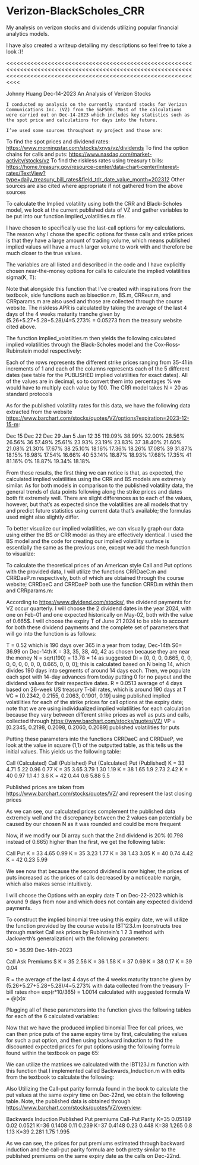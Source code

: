 # Verizon-BlackScholes_CRR
My analysis on verizon stocks and dividends utilizing popular financial analytics models.


I have also created a writeup detailing my descriptions so feel free to take a look :)!

<<<<<<<<<<<<<<<<<<<<<<<<<<<<<<<<<<<<<<<<<<<<<<<<<<<<<<<<<<<<<<<<<<<<<<<<<<<<<<<<<<<<<<<<<<<<<<<<<<<<<<<<<<<<<<<<<<<<<<<<<<<<<<<<<<<<<<<<<<<<<<<<<<<<<<<<<<<<<<<<<<<<<<

Johnny Huang
Dec-14-2023
An Analysis of Verizon Stocks

	I conducted my analysis on the currently standard stocks for Verizon Communications Inc. (VZ) from the S&P500. Most of the calculations were carried out on Dec-14-2023 which includes key statistics such as the spot price and calculations for days into the future.

	I’ve used some sources throughout my project and those are:
To find the spot prices and dividend rates: https://www.morningstar.com/stocks/xnys/vz/dividends
To find the option chains for calls and puts: https://www.nasdaq.com/market-activity/stocks/vz
To find the riskless rates using treasury t bills: https://home.treasury.gov/resource-center/data-chart-center/interest-rates/TextView?type=daily_treasury_bill_rates&field_tdr_date_value_month=202312
Other sources are also cited where appropriate if not gathered from the above sources

To calculate the Implied volatility using both the CRR and Black-Scholes model, we look at the current published data of VZ and gather variables to be put into our function Implied_volatilities.m file.

I have chosen to specifically use the last-call options for my calculations. The reason why I chose the specific options for these calls and strike prices is that they have a large amount of trading volume, which means published implied values will have a much larger volume to work with and therefore be much closer to the true values.

The variables are all listed and described in the code and I have explicitly chosen near-the-money options for calls to calculate the implied volatilities sigma(K, T): 


Note that alongside this function that I’ve created with inspirations from the textbook, side functions such as bisection.m, BS.m, CRReur.m, and CRRparams.m are also used and those are collected through the course website.
The riskless APR is calculated by taking the average of the last 4 days of the 4 weeks maturity tranche given by (5.26+5.27+5.28+5.28)/4=5.273% = 0.05273 from the treasury website cited above.


The function Implied_volatilties.m then yields the following calculated implied volatilities through the Black-Scholes model and the Cox-Ross-Rubinstein model respectively:

Each of the rows represents the different strike prices ranging from 35-41 in increments of 1 and each of the columns represents each of the 5 different dates (see table for the PUBLISHED implied volatilities for exact dates).
All of the values are in decimal, so to convert them into percentages % we would have to multiply each value by 100. 
The CRR model takes N = 20 as standard protocols

As for the published volatility rates for this data, we have the following data extracted from the website https://www.barchart.com/stocks/quotes/VZ/options?expiration=2023-12-15-m: 




Dec 15
Dec 22
Dec 29
Jan 5
Jan 12
35
119.09%
38.99%
32.00%
28.56%
26.56%
36
57.49%
25.61%
23.93%
23.19%
23.83%
37
38.40%
21.60%
21.08%
21.30%
17.67%
38
25.10%
18.16%
17.36%
18.26%
17.08%
39
31.87%
18.15%
16.98%
17.54%
16.66%
40
53.14%
18.87%
18.93%
17.68%
17.35%
41
81.16%
0%
18.87%
19.34%
18.18%


From these results, the first thing we can notice is that, as expected, the calculated implied volatilities using the CRR and BS models are extremely similar. As for both models in comparison to the published volatility data, the general trends of data points following along the strike prices and dates both fit extremely well. There are slight differences as to each of the values, however, but that’s as expected since the volatilities are all models that try and predict future statistics using current data that’s available; the formulas used might also slightly differ.

To better visualize our implied volatilities, we can visually graph our data using either the BS or CRR model as they are effectively identical. I used the BS model and the code for creating our implied volatility surface is essentially the same as the previous one, except we add the mesh function to visualize:


To calculate the theoretical prices of an American style Call and Put options with the provided data, I will utilize the functions CRRDaeC.m and CRRDaeP.m respectively, both of which are obtained through the course website; CRRDaeC and CRRDaeP both use the function CRRD.m within them and CRRparams.m:

According to https://www.dividend.com/stocks/, the dividend payments for VZ occur quarterly. I will choose the 2 dividend dates in the year 2024, with one on Feb-01 and one expected historically on May-02, both with the value of 0.665$. I will choose the expiry T of June 21 2024 to be able to account for both these dividend payments and the complete set of parameters that will go into the function is as follows:

T = 0.52 which is 190 days over 365 in a year from today, Dec-14th
S0= 36.99 on Dec-14th
K = 33, 35, 38, 40, 42 as chosen because they are near the money
N = sqrt(190) = 13.78 = 14 as suggested
Di = [0, 0, 0, 0.665, 0, 0, 0, 0, 0, 0, 0, 0, 0.665, 0, 0, 0]; this is calculated based on N being 14, which divides 190 days into segments of around 14 days each. Then, we populate each spot with 14-day advances from today putting 0 for no payout and the dividend values for their respective dates.
R = 0.0513 average of 4 days based on 26-week US treasury T-bill rates, which is around 190 days at T
VC = [0.2342, 0.2155, 0.2063, 0.1901, 0.19] using published implied volatilities for each of the strike prices for call options at the expiry date; note that we are using individualized implied volatilities for each calculation because they vary between different strike prices as well as puts and calls, collected through https://www.barchart.com/stocks/quotes/VZ/
VP = [0.2345, 0.2198, 0.2098, 0.2060, 0.2089] published volatilities for puts

Putting these parameters into the functions CRRDaeC and CRRDaeP, we look at the value in square (1,1) of the outputted table, as this tells us the initial values. This yields us the following table: 



Call (Calculated)
Call (Published)
Put (Calculated)
Put (Published)
K = 33
4.71
5.22
0.96
0.77
K = 35
3.65
3.79
1.30
1.19
K = 38
1.65
1.9
2.73
2.42
K = 40
0.97
1.1
4.1
3.6
K = 42
0.44
0.6
5.88
5.5

Published prices are taken from https://www.barchart.com/stocks/quotes/VZ/ and represent the last closing prices

As we can see, our calculated prices complement the published data extremely well and the discrepancy between the 2 values can potentially be caused by our chosen N as it was rounded and could be more frequent


Now, if we modify our Di array such that the 2nd dividend is 20% (0.798 instead of 0.665) higher than the first, we get the following table:




Call
Put
K = 33
4.65
0.99
K = 35
3.23
1.77
K = 38
1.43
3.05
K = 40
0.74
4.42
K = 42
0.23
5.99



We see now that because the second dividend is now higher, the prices of puts increased as the prices of calls decreased by a noticeable margin, which also makes sense intuitively.


I will choose the Options with an expiry date T on Dec-22-2023 which is around 9 days from now and which does not contain any expected dividend payments.

To construct the implied binomial tree using this expiry date, we will utilize the function provided by the course website IBT123J.m (constructs tree through market Call ask prices by Rubinstein’s 1 2 3 method with Jackwerth’s generalization) with the following parameters:

S0 = 36.99 Dec-14th-2023


Call Ask Premiums $
K = 35
2.56
K = 36
1.58
K = 37
0.69
K = 38
0.17
K = 39
0.04

R = the average of the last 4 days of the 4 weeks maturity tranche given by (5.26+5.27+5.28+5.28)/4=5.273% with data collected from the treasury T-bill rates 
rho= exp(r*10/365) = 1.0014 calculated with suggested formula
W = @(x)x

Plugging all of these parameters into the function gives the following tables for each of the 6 calculated variables:


Now that we have the produced implied binomial Tree for call prices, we can then price puts of the same expiry time by first, calculating the values for such a put option, and then using backward induction to find the discounted expected prices for put options using the following formula found within the textbook on page 65:

We can utilize the matrices we calculated with the IBT123J.m function with this function that I implemented called Backwards_Induction.m with edits from the textbook to calculate the following:

Also Utilizing the Call-put parity formula found in the book to calculate the put values at the same expiry time on Dec-22nd, we obtain the following table. Note, the published data is obtained through https://www.barchart.com/stocks/quotes/VZ/overview:



Backwards Induction
Published Put premiums
Call-Put Parity
K=35
0.05189
0.02
0.0521
K=36
0.1408
0.11
0.239
K=37
0.4148
0.23
0.448
K=38
1.265
0.8
1.13
K=39
2.281
1.75
1.995



As we can see, the prices for put premiums estimated through backward induction and the call-put parity formula are both pretty similar to the published premiums on the same expiry date as the calls on Dec-22nd.


